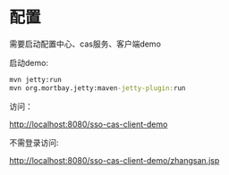 # 配置


需要启动配置中心、cas服务、客户端demo

启动demo:
```cmd
mvn jetty:run
mvn org.mortbay.jetty:maven-jetty-plugin:run   
```

访问：

[http://localhost:8080/sso-cas-client-demo](http://localhost:8080/sample)  

不需登录访问:

[http://localhost:8080/sso-cas-client-demo/zhangsan.jsp](http://localhost:8080/sample/zhangsan.jsp)